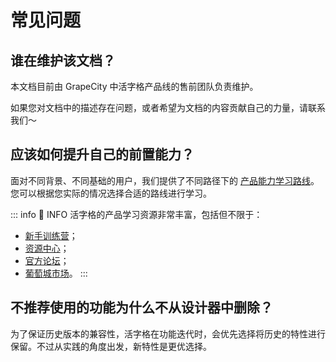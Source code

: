 <script setup>
import { VPTeamMembers } from 'vitepress/theme'

const members = [
  {
    avatar: '../public/avatar-gerald.jpeg',
    name: 'Gerald Zhang',
    title: 'Creator',
  },
	{
    avatar: '../public/avatar-eric.png',
    name: 'Eric Liang',
    title: 'Developer',
  },
	{
    avatar: '../public/avatar-jack.png',
    name: 'Jack Cheng',
    title: 'Developer',
  },
	{
    avatar: '../public/avatar-joseph.png',
    name: 'Joseph Wang',
    title: 'Developer',
  }
]
</script>

# 常见问题

## 谁在维护该文档？

本文档目前由 GrapeCity 中活字格产品线的售前团队负责维护。

<VPTeamMembers size="small" :members="members" />

如果您对文档中的描述存在问题，或者希望为文档的内容贡献自己的力量，请联系我们～



## 应该如何提升自己的前置能力？

面对不同背景、不同基础的用户，我们提供了不同路径下的 [产品能力学习路线](https://www.grapecity.com.cn/solutions/huozige/learningplan)。您可以根据您实际的情况选择合适的路线进行学习。

::: info 📍 INFO
活字格的产品学习资源非常丰富，包括但不限于：
- [新手训练营](https://www.grapecity.com.cn/solutions/huozige/xunlianying)；
- [资源中心](https://www.grapecity.com.cn/solutions/huozige/help#resources)；
- [官方论坛](https://gcdn.grapecity.com.cn/forum.php?mod=forumdisplay&fid=194)；
- [葡萄城市场](https://marketplace.grapecity.com.cn/huozige_home)。
:::

## 不推荐使用的功能为什么不从设计器中删除？

为了保证历史版本的兼容性，活字格在功能迭代时，会优先选择将历史的特性进行保留。不过从实践的角度出发，新特性是更优选择。

